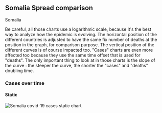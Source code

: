 ## Somalia Spread comparison 

Somalia



Be careful, all those charts use a logarithmic scale, because it's the best way to analyze how the epidemic is evolving. 
The horizontal position of the different countries is adjusted to have the same fix number of deaths at the position in the graph, for comparison purpose.
The vertical position of the different curves is of course impacted too.
"Cases" charts are even more affected too because they use the same time offset that is used for "deaths".
The only important thing to look at in those charts is the slope of the curve : the steeper the curve, the shorter the "cases" and "deaths" doubling time.


 
### Cases over time
 
#### Static
![Somalia covid-19 cases static chart](https://raw.githubusercontent.com/madlag/coronavirus_study/master/notebooks/graphs/2020-03-20/countries/Somalia/2020-03-20_Somalia_deaths.png "Somalia covid-19 cases static chart")   

